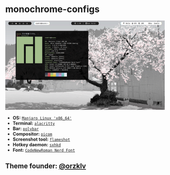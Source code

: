 # monochrome-configs
![""](screenshot.png)

- **OS:** [`Manjaro Linux 'x86_64'`](https://archlinux.org/)
- **Terminal:** [`alacritty`](https://github.com/alacritty/alacritty)
- **Bar:** [`polybar`](https://github.com/polybar/polybar)
- **Compositor:** [`picom`](https://github.com/yshui/picom)
- **Screenshot tool:** [`flameshot`](https://flameshot.org)
- **Hotkey daemon:** [`sxhkd`](https://github.com/baskerville/sxhkd)
- **Font:** [`CodeNewRoman Nerd Font`](https://www.nerdfonts.com/font-downloads) 

## Theme founder: [@orzklv](https://github.com/orzklv)
